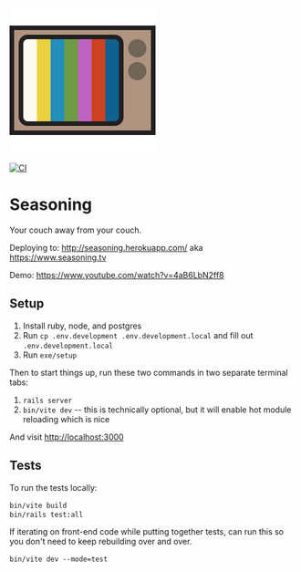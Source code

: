 ![tv set logo](logo.png)

[![CI](https://github.com/maxjacobson/seasoning/actions/workflows/ci.yml/badge.svg)](https://github.com/maxjacobson/seasoning/actions/workflows/ci.yml)

# Seasoning

Your couch away from your couch.

Deploying to: <http://seasoning.herokuapp.com/> aka <https://www.seasoning.tv>

Demo: <https://www.youtube.com/watch?v=4aB6LbN2ff8>

## Setup

1. Install ruby, node, and postgres
1. Run `cp .env.development .env.development.local` and fill out `.env.development.local`
1. Run `exe/setup`

Then to start things up, run these two commands in two separate terminal tabs:

1. `rails server`
1. `bin/vite dev` -- this is technically optional, but it will enable hot module reloading which is nice

And visit <http://localhost:3000>

## Tests

To run the tests locally:

```
bin/vite build
bin/rails test:all
```

If iterating on front-end code while putting together tests, can run this so you don't need to keep rebuilding over and over.

```
bin/vite dev --mode=test
```
